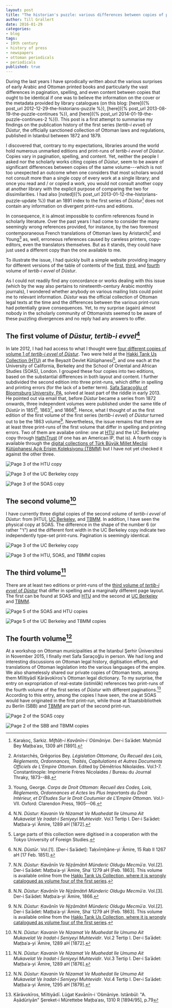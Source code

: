 ```yaml
---
layout: post
title: "The historian's puzzle: various differences between copies of printed periodicals that ought to be similar. The case of *Dūstur*"
author: Till Grallert
date: 2016-01-29
categories:
- blog
tags:
- 19th century
- history of press
- newspapers
- ottoman periodicals
- periodicals
published: true
---
```


During the last years I have sprodically written about the various surprises of early Arabic and Ottoman printed books and particularly the vast differences in pagination, spelling, and even content between copies that ought to be identical if one was to believe the information on the cover or the metadata provided by library catalogues (on this blog: [here]({% post_url 2012-12-29-the-historians-puzzle %}), [here]({% post_url 2013-08-19-the-puzzle-continues %}), and [here]({% post_url 2014-01-19-the-puzzle-continues-2 %})). This post is a first attempt to summarise my findings on the publication history of the first series (*tertib-i evvel*) of *Düstur*, the officially sanctioned collection of Ottoman laws and regulations, published in Istanbul between 1872 and 1879.

I discovered that, contrary to my expectations, libraries around the world hold numerous unmarked editions and print-runs of *tertib-i evvel* of *Düstur*. Copies vary in pagination, spelling, and content. Yet, neither the people I asked nor the scholarly works citing copies of *Düstur*, seem to be aware of significant differences between copies of the same volume---which is not too unexpected an outcome when one considers that most scholars would not consult more than a single copy of every work at a single library; and once you read and / or copied a work, you would not consult another copy at another library with the explicit purpose of comparing the two for dissimilarities. I had also [noted]({% post_url 2013-01-12-the-historians-puzzle-update %}) that an 1891 index to the first series of *Düstur*[^3] does not contain any information on divergent print-runs and editions.

[^3]:Ḳaraḳoç, Sarkiz. *Miftāḥ-i Ḳavānīn-i ʿOŝmāniye*. Der-i Saʿādet: Maḥmūd Bey Maṭbaʿası, 1309 aH [1891].

In consequence, it is almost impossible to confirm references found in scholarly literature. Over the past years I had come to consider the many seemingly wrong references provided, for instance, by the two foremost contemporaneous French translations of Ottoman laws by Aristarchi[^1] and Young[^2] as, well, erroneous references caused by careless printers, copy-editors, even the translators themselves. But as it stands, they could have just used a different copy than the one available to me.

[^1]:Aristarchēs, Grēgorios Bey. *Législation Ottomane, Ou Recueil des Lois, Réglements, Ordonnances, Traités, Capitulations et Autres Documents Officiels de L'Empire Ottoman*. Edited by Dēmētrios Nikolaides. Vol.1-7. Constantinople: Imprimerie Frères Nicolaides / Bureau du Journal Thraky, 1873--88.
[^2]:Young, George. *Corps de Droit Ottoman: Recueil des Codes, Lois, Règlements, Ordonnances et Actes les Plus Importants du Droit Intérieur, et D'Études Sur le Droit Coutumier de L'Empire Ottoman*. Vol.I-VII. Oxford: Clarendon Press, 1905--06.

To illustrate the issue, I had quickly built a simple website providing imagery for different versions of the table of contents of the
<a href="http://sitzextase.de/dustur/dustur-v01.html" target="_blank">first</a>, <a href="http://sitzextase.de/dustur/dustur-v03.html" target="_blank">third</a>, and <a href="http://sitzextase.de/dustur/dustur-v04.html" target="_blank">fourth</a> volume of *tertib-i evvel* of *Düstur*.

As I could not readily find any concordance or works dealing with this issue (which by the way also pertains to nineteenth-century Arabic monthly journals), I wondered whether anybody on various mailing lists could point me to relevant information. *Düstur* was the official collection of Ottoman legal texts at the time and the differences between the various print-runs had potentially grave consequences. Yet, to my surprise (again) almost nobody in the scholarly community of Ottomanists seemed to be aware of these puzzling divergences and no reply had any answers to offer.

## The first volume of *Düstur, tertib-i evvel*[^8]

[^8]:N.N. *Düstur: Kavanin Ve Nizamat Ve Muahedat Ile Umuma Ait Mukavelat Ve Iradat-i Seniyeyi Muhtevidir*. Vol.1 Tertip I. Der-i Saʿādet: Maṭbaʿa-yi ʿĀmire, 1289 aH [1872].

In late 2012, I had had access to what I thought were <a href="http://sitzextase.de/dustur/dustur-v01.html" target="_blank">four different copies of volume 1 of *tertib-i evvel* of *Düstur*</a>. Two were held at the [Hakki Tarık Us Collection (HTU)](http://www.tufs.ac.jp/common/fs/asw/tur/htu/) at the Beyazit Devlet Kütüphanesi[^4], and one each at the University of California, Berkeley and the School of Oriental and African Studies (SOAS), London. I grouped these four copies into two editions, based on the substantial differences in both layout and content. I further subdivided the second edition into three print-runs, which differ in spelling and printing errors (for the lack of a better term).
[Safa Saraçoğlu of Bloomsburg University, PA,](http://www.bloomu.edu/saracoglu) solved at least part of the riddle in early 2013. He pointed out via email that, before *Düstur* became a series from 1872 onwards, three independent volumes were published under the same title of *Düstūr* in 1851[^5], 1863[^6], and 1866[^7].  Hence, what I thought of as the first edition of the first volume of the first series (*tertib-i evvel*) of *Düstur* turned out to be the 1863 volume[^6]. Nevertheless, the issue remains that there are at least three print-runs of the first volume that differ in spelling and printing errors. Two of them are availabe online: one at [HTU](http://www.tufs.ac.jp/common/fs/asw/tur/htu/data/HTU0576-01/index.djvu) and the UC Berkeley copy through [HathiTrust](http://hdl.handle.net/2027/uc1.b3094979) (if one has an American IP, that is). A fourth copy is available through the [digital collections of Türk Büyük Millet Meclisi Kütüphanesi Açık Erişim Koleksiyonu (TBMM)](http://acikerisim.tbmm.gov.tr:8080/xmlui/bitstream/handle/11543/67/199609231-c1.pdf) but I have not yet checked it against the other three.

<!-- appart from the apparent misprint of the last page number on p.3 in the HTU copy, I could immediately confirm my old claim of differences in spelling of between the UCB and SOAS copies. -->

<!-- ![Page 3 of the HTU copy]({{site.baseurl}}/assets/dustur/s1/v1/e02/pr01/htu/dustur-s1-v1-e02-pr01-htu-p0003.png) -->


![Page 3 of the HTU copy](/assets/dustur/s1/v1/e02/pr01/htu/dustur-s1-v1-e02-pr01-htu-p0003.png)



![Page 3 of the UC Berkeley copy](/assets/dustur/s1/v1/e02/pr03/ucb/dustur-s1-v1-e02-pr03-ucb-p0003.png)



![Page 3 of the SOAS copy](/assets/dustur/s1/v1/e02/pr02/soas/dustur-s1-v1-e02-pr02-soas-p0003.png)


[^4]:Large parts of this collection were digitised in a cooperation with the Tokyo University of Foreign Studies.
[^5]:N.N. *Düstūr*. Vol.[1]. [Der-i Saʿādet]: Taḳvīmḫāne-yi ʿĀmire, 15 Rab II 1267 aH [17 Feb. 1851].
[^6]:N.N. *Düstur: Ḳavānīn Ve Niẓāmātıñ Münderic Olduġu Mecmūʿa*. Vol.[2]. Der-i Saʿādet: Maṭbaʿa-yi ʿĀmire, Shaʿ 1279 aH [Feb. 1863]. This volume is available online from the [Hakkı Tarık Us Collection, where it is wrongly catalogued as volume four of the first series](http://www.tufs.ac.jp/common/fs/asw/tur/htu/data/HTU0576-06/index.djvu).
[^7]:N.N. *Düstur: Ḳavānīn Ve Niẓāmātıñ Münderic Olduġu Mecmūʿa*. Vol.[3]. Der-i Saʿādet: Maṭbaʿa-yi ʿĀmire, 1866.

## The second volume[^11]

[^11]:N.N. *Düstur: Kavanin Ve Nizamat Ve Muahedat Ile Umuma Ait Mukavelat Ve Iradat-i Seniyeyi Muhtevidir*. Vol.2 Tertip I. Der-i Saʿādet: Maṭbaʿa-yi ʿĀmire, 1289 aH [1872].

I have currently three digital copies of the second volume of *tertib-i evvel* of *Düstur*: from [HTU], [UC Berkeley](http://hdl.handle.net/2027/uc1.b3094980), and [TBMM](http://acikerisim.tbmm.gov.tr:8080/xmlui/bitstream/handle/11543/67/199609234-c2.pdf). In addition, I have seen the physical copy at SOAS. The difference in the shape of the number 6 (or rather "٦") and the different font width in the UC Berkeley copy indicate two independently type-set print-runs. Pagination is seemingly identical.


![Page 3 of the UC Berkeley copy](/assets/dustur/s1/v2/e01/pr02/ucb/dustur-s1-v2-e01-pr02-ucb-p0003.png)



![Page 3 of the HTU, SOAS, and TBMM copies](/assets/dustur/s1/v2/e01/pr01/htu/dustur-s1-v2-e01-pr01-htu-p0003.png)




## The third volume[^12]

[^12]:N.N. *Düstur: Kavanin Ve Nizamat Ve Muahedat Ile Umuma Ait Mukavelat Ve Iradat-i Seniyeyi Muhtevidir*. Vol.3 Tertip I. Der-i Saʿādet: Maṭbaʿa-yi ʿĀmire, 1289 aH [1876].

There are at least two editions or print-runs of the <a href="http://sitzextase.de/dustur/dustur-v03.html" target="_blank">third volume of *tertib-i evvel* of *Düstur*</a> that differ in spelling and a marginally different page layout. The first can be found at SOAS and [HTU](http://www.tufs.ac.jp/common/fs/asw/tur/htu/data/HTU0576-05/index.djvu) and the second at [UC Berkeley](http://hdl.handle.net/2027/uc1.b3094981) and [TBMM](http://acikerisim.tbmm.gov.tr:8080/xmlui/bitstream/handle/11543/67/199609242-c3.pdf).


![Page 5 of the SOAS and HTU copies](/assets/dustur/s1/v3/e01/pr01/htu/dustur-s1-v3-e01-pr01-htu-p0005.png)



![Page 5 of the UC Berkeley and TBMM copies](/assets/dustur/s1/v3/e02/pr01/ucb/dustur-s1-v3-e02-pr01-ucb-p0005.png)


## The fourth volume[^13]

[^13]:N.N. *Düstur: Kavanin Ve Nizamat Ve Muahedat Ile Umuma Ait Mukavelat Ve Iradat-i Seniyeyi Muhtevidir*. Vol.4 Tertip I. Der-i Saʿādet: Maṭbaʿa-yi ʿĀmire, 1295 aH [1879].

At a workshop on Ottoman municipalities at the Istanbul Şerhir Üniversitesi in November 2015, I finally met Safa Saraçoğlu in person. We had long and interesting discussions on Ottoman legal history, digitisation efforts, and translations of Ottoman legislation into the various languages of the empire. We also shamelessly shared our private copies of Ottoman texts, among them Mīltiyādī Ḳārāvokīros's Ottoman legal dictionary. To my surprise, the entry on expropriation of real-estate (*istimlāk*) references two print-runs of the fourth volume of the first series of *Düstur* with different paginations.[^10] According to this entry, among the copies I have seen, the one at SOAS would have originated in the first print-run, while those at Staatsbibliothek zu Berlin (SBB) and [TBMM](http://acikerisim.tbmm.gov.tr:8080/xmlui/bitstream/handle/11543/67/199609245-c4.pdf) are part of the second print-run.


![Page 2 of the SOAS copy](/assets/dustur/s1/v4/e01/pr01/soas/dustur-s1-v4-e01-pr01-soas-p0002.png)



![Page 2 of the SBB and TBMM copies](/assets/dustur/s1/v4/e02/pr01/tbmm/dustur-s1-v4-e02-pr01-tbmm-p0004.png)


[^10]:Ḳārāvokīros, Mīltiyādī. Lüġat Ḳavānīn-i ʿOŝmāniye. Istānbūl: "A. Aṣādūriyān" Şereket-i Mürettebe Maṭbaʿası, 1310 R [1894/95], p.79

<!-- Malik Sharif provides a great introduction to the history of *Düstur* in his recent book -->

<!-- Türk Büyük Millet Meclisi Kütüphanesi Açık Erişim Koleksiyonu (TBMM) -->
